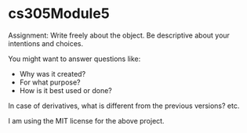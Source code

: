 # cs305Module5
Assignment:
Write freely about the object.
Be descriptive about your intentions and choices.

You might want to answer questions like:
 - Why was it created?
 - For what purpose?
 - How is it best used or done?

In case of derivatives, what is different from the previous versions? etc.

I am using the MIT license for the above project.
